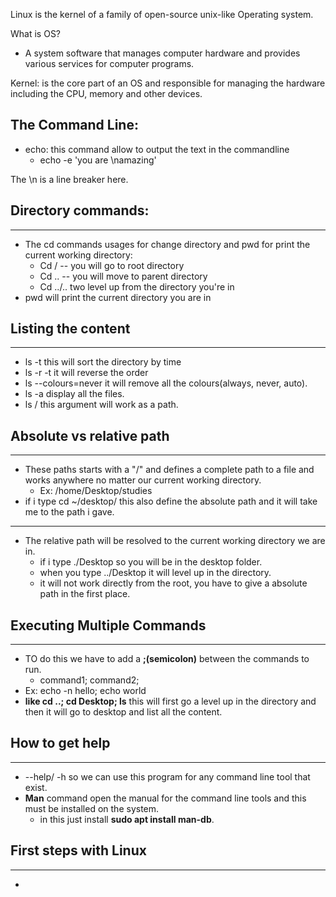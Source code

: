 Linux is the kernel of a family of open-source unix-like Operating system.

What is OS? 
- A system software that manages computer hardware and provides various services for computer programs.

Kernel: is the core part of an OS and responsible for managing the hardware including the CPU, memory and other devices.

## The Command Line:
- echo: this command allow to output the text in the commandline
	- echo -e 'you are \namazing'

The \n is a line breaker here.
## Directory commands: 
---
- The cd commands usages for change directory and pwd for print the current working directory: 
	- Cd / -- you will go to root directory
	- Cd .. -- you will move to parent directory 
	- Cd ../.. two level up from the directory you're in
- pwd will print the current directory you are in 
## Listing the content
---
- ls -t this will sort the directory by time
- ls -r -t it will reverse the order
- ls --colours=never it will remove all the colours(always, never, auto).
- ls -a display all the files.
- ls / this argument will work as a path.
## Absolute vs relative path
---
- These paths starts with a "/" and defines a complete path to a file and works anywhere no matter our current working directory.
	- Ex: /home/Desktop/studies
- if i type cd ~/desktop/ this also define the absolute path and it will take me to the path i gave.
---
- The relative path will be resolved to the current working directory we are in.
	- if i type ./Desktop so you will be in the desktop folder.
	- when you type ../Desktop it will level up in the directory.
	- it will not work directly from the root, you have to give a absolute path in the first place.

## Executing Multiple Commands
---
- TO do this we have to add a **;(semicolon)** between the commands to run.
	- command1; command2;
- Ex: echo -n hello; echo world
- **like cd ..; cd Desktop; ls** this will first go a level up in the directory and then it will go to desktop and list all the content.
## How to get help
---
- --help/ -h so we can use this program for any command line tool that exist.
- **Man** command open the manual for the command line tools and this must be installed on the system.
	- in this just install **sudo apt install man-db**.

## First steps with Linux
---
- 